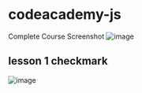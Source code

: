 # codeacademy-js

Complete Course Screenshot
![image](https://github.com/rahib-Ahmed/codeacademy-js/assets/52162363/6ed3be58-23df-43e2-b360-2a419c109490)


## lesson 1 checkmark

![image](https://github.com/rahib-Ahmed/codeacademy-js/assets/52162363/2714dd69-7060-4e33-8920-4b7e11711327)
